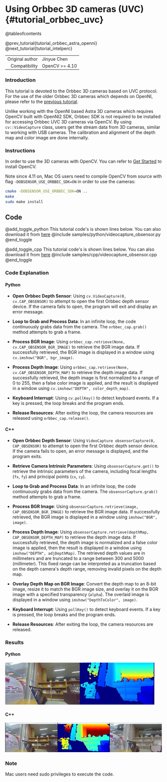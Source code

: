 Using Orbbec 3D cameras (UVC) {#tutorial_orbbec_uvc}
====================================================

@tableofcontents

@prev_tutorial{tutorial_orbbec_astra_openni}
@next_tutorial{tutorial_intelperc}

|    |    |
| -: | :- |
| Original author | Jinyue Chen |
| Compatibility | OpenCV >= 4.10 |

### Introduction
This tutorial is devoted to the Orbbec 3D cameras based on UVC protocol. For the use of the older
Orbbec 3D cameras which depends on OpenNI, please refer to the
[previous tutorial](https://github.com/opencv/opencv/blob/5.x/doc/tutorials/app/orbbec_astra_openni.markdown).

Unlike working with the OpenNI based Astra 3D cameras which requires OpenCV built with OpenNI2 SDK,
Orbbec SDK is not required to be installed for accessing Orbbec UVC 3D cameras via OpenCV. By using
`cv::VideoCapture` class, users get the stream data from 3D cameras, similar to working with USB
cameras. The calibration and alignment of the depth map and color image are done internally.

### Instructions

In order to use the 3D cameras with OpenCV. You can refer to [Get Started](https://opencv.org/get-started/)
to install OpenCV.

Note since 4.11 on, Mac OS users need to compile OpenCV from source with flag
`-DOBSENSOR_USE_ORBBEC_SDK=ON` in order to use the cameras:
```bash
cmake -DOBSENSOR_USE_ORBBEC_SDK=ON ..
make
sudo make install
```

Code
----

@add_toggle_python
This tutorial code's is shown lines below. You can also download it from
[here](https://github.com/opencv/opencv/blob/5.x/samples/python/videocapture_obsensor.py)
@include samples/python/videocapture_obsensor.py
@end_toggle

@add_toggle_cpp
This tutorial code's is shown lines below. You can also download it from
[here](https://github.com/opencv/opencv/blob/5.x/samples/cpp/videocapture_obsensor.cpp)
@include samples/cpp/videocapture_obsensor.cpp
@end_toggle

### Code Explanation

#### Python

- **Open Orbbec Depth Sensor**:
  Using `cv.VideoCapture(0, cv.CAP_OBSENSOR)` to attempt to open the first Orbbec depth sensor device.
  If the camera fails to open, the program will exit and display an error message.

- **Loop to Grab and Process Data**:
  In an infinite loop, the code continuously grabs data from the camera. The `orbbec_cap.grab()`
  method attempts to grab a frame.

- **Process BGR Image**:
  Using `orbbec_cap.retrieve(None, cv.CAP_OBSENSOR_BGR_IMAGE)` to retrieve the BGR image data.
  If successfully retrieved, the BGR image is displayed in a window using `cv.imshow("BGR", bgr_image)`.

- **Process Depth Image**:
  Using `orbbec_cap.retrieve(None, cv.CAP_OBSENSOR_DEPTH_MAP)` to retrieve the depth image data.
  If successfully retrieved, the depth image is first normalized to a range of 0 to 255, then a
  false color image is applied, and the result is displayed in a window using `cv.imshow("DEPTH", color_depth_map)`.

- **Keyboard Interrupt**:
  Using `cv.pollKey()` to detect keyboard events. If a key is pressed, the loop breaks and
  the program ends.

- **Release Resources**:
  After exiting the loop, the camera resources are released using `orbbec_cap.release()`.

#### C++

- **Open Orbbec Depth Sensor**:
  Using `VideoCapture obsensorCapture(0, CAP_OBSENSOR)` to attempt to open the first Orbbec depth
  sensor device. If the camera fails to open, an error message is displayed, and the program exits.

- **Retrieve Camera Intrinsic Parameters**:
  Using `obsensorCapture.get()` to retrieve the intrinsic parameters of the camera, including focal
  lengths (`fx`, `fy`) and principal points (`cx`, `cy`).

- **Loop to Grab and Process Data**:
  In an infinite loop, the code continuously grabs data from the camera. The `obsensorCapture.grab()`
  method attempts to grab a frame.

- **Process BGR Image**:
  Using `obsensorCapture.retrieve(image, CAP_OBSENSOR_BGR_IMAGE)` to retrieve the BGR image data.
  If successfully retrieved, the BGR image is displayed in a window using `imshow("BGR", image)`.

- **Process Depth Image**:
  Using `obsensorCapture.retrieve(depthMap, CAP_OBSENSOR_DEPTH_MAP)` to retrieve the depth image data.
  If successfully retrieved, the depth image is normalized and a false color image is applied, then
  the result is displayed in a window using `imshow("DEPTH", adjDepthMap)`. The retrieved depth
  values are in millimeters and are truncated to a range between 300 and 5000 (millimeter).
  This fixed range can be interpreted as a truncation based on the depth camera's depth range,
  removing invalid pixels on the depth map.

- **Overlay Depth Map on BGR Image**:
  Convert the depth map to an 8-bit image, resize it to match the BGR image size, and overlay it
  on the BGR image with a specified transparency (`alpha`). The overlaid image is displayed in
  a window using `imshow("DepthToColor", image)`.

- **Keyboard Interrupt**:
  Using `pollKey()` to detect keyboard events. If a key is pressed, the loop breaks and the program ends.

- **Release Resources**:
  After exiting the loop, the camera resources are released.
### Results
#### Python

![BGR And DEPTH frame](images/orbbec_uvc_python.jpg)

#### C++

![BGR And DEPTH And DepthToColor frame](images/orbbec_uvc_cpp.jpg)

### Note
Mac users need sudo privileges to execute the code.
